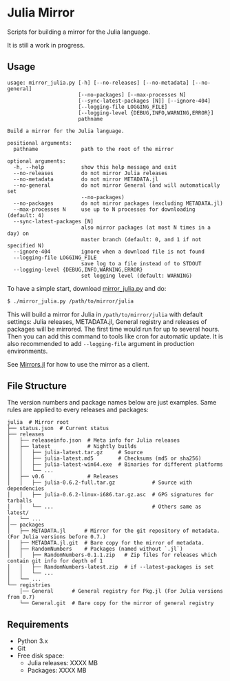 # Julia Mirror

Scripts for building a mirror for the Julia language.

It is still a work in progress.

## Usage

```
usage: mirror_julia.py [-h] [--no-releases] [--no-metadata] [--no-general]
                       [--no-packages] [--max-processes N]
                       [--sync-latest-packages [N]] [--ignore-404]
                       [--logging-file LOGGING_FILE]
                       [--logging-level {DEBUG,INFO,WARNING,ERROR}]
                       pathname

Build a mirror for the Julia language.

positional arguments:
  pathname              path to the root of the mirror

optional arguments:
  -h, --help            show this help message and exit
  --no-releases         do not mirror Julia releases
  --no-metadata         do not mirror METADATA.jl
  --no-general          do not mirror General (and will automatically set
                        --no-packages)
  --no-packages         do not mirror packages (excluding METADATA.jl)
  --max-processes N     use up to N processes for downloading (default: 4)
  --sync-latest-packages [N]
                        also mirror packages (at most N times in a day) on
                        master branch (default: 0, and 1 if not specified N)
  --ignore-404          ignore when a download file is not found
  --logging-file LOGGING_FILE
                        save log to a file instead of to STDOUT
  --logging-level {DEBUG,INFO,WARNING,ERROR}
                        set logging level (default: WARNING)
```

To have a simple start, download
[mirror_julia.py](https://github.com/sunoru/julia-mirror/raw/master/scripts/mirror_julia.py) and do:
```bash
$ ./mirror_julia.py /path/to/mirror/julia
```
This will build a mirror for Julia in `/path/to/mirror/julia` with default settings: Julia releases, METADATA.jl,
General registry and releases of packages will be mirrored. The first time would run for up to several hours. Then you
can add this command to tools like cron for automatic update. It is also recommended to add `--logging-file` argument
in production environments.

See [Mirrors.jl](https://github.com/sunoru/Mirrors.jl) for how to use the mirror as a client.

## File Structure

The version numbers and package names below are just examples. Same rules are applied to every releases and packages:

```
julia  # Mirror root
├── status.json  # Current status
├── releases
│   ├── releaseinfo.json  # Meta info for Julia releases
│   ├── latest            # Nightly builds
│   │   ├── julia-latest.tar.gz     # Source
│   │   ├── julia-latest.md5        # Checksums (md5 or sha256)
│   │   ├── julia-latest-win64.exe  # Binaries for different platforms
│   │   └── ...
│   ├── v0.6              # Releases
│   │   ├── julia-0.6.2-full.tar.gz            # Source with dependencies
│   │   ├── julia-0.6.2-linux-i686.tar.gz.asc  # GPG signatures for tarballs
│   │   └── ...                                # Others same as latest/
│   └── ...
│── packages
│   ├── METADATA.jl      # Mirror for the git repository of metadata. (For Julia versions before 0.7.)
│   ├── METADATA.jl.git  # Bare copy for the mirror of metadata.
│   ├── RandomNumbers    # Packages (named without `.jl`)
│   │   ├── RandomNumbers-0.1.1.zip   # Zip files for releases which contain git info for depth of 1
│   │   ├── RandomNumbers-latest.zip  # if --latest-packages is set
│   │   └── ...
│   └── ...
└── registries
    │── General      # General registry for Pkg.jl (For Julia versions from 0.7)
    └── General.git  # Bare copy for the mirror of general registry
```

## Requirements

- Python 3.x
- Git
- Free disk space:
  - Julia releases: XXXX MB
  - Packages: XXXX MB
<!-- TODO -->

